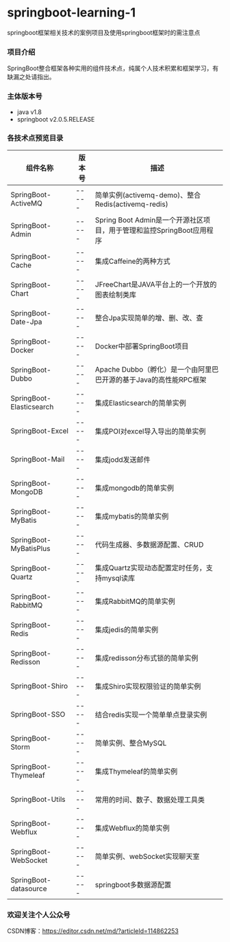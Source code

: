 # springboot-learning-1
springboot框架相关技术的案例项目及使用springboot框架时的需注意点

### 项目介绍
SpringBoot整合框架各种实用的组件技术点，纯属个人技术积累和框架学习，有缺漏之处请指出。  

### 主体版本号
- java v1.8
- springboot v2.0.5.RELEASE

### 各技术点预览目录
| 组件名称 | 版本号 | 描述 |
| ------- | ----- | ---- |
| SpringBoot-ActiveMQ | ----- | 简单实例(activemq-demo)、整合Redis(activemq-redis) |
| SpringBoot-Admin | ----- | Spring Boot Admin是一个开源社区项目，用于管理和监控SpringBoot应用程序 |
| SpringBoot-Cache | ----- | 集成Caffeine的两种方式 |
| SpringBoot-Chart | ----- | JFreeChart是JAVA平台上的一个开放的图表绘制类库 |
| SpringBoot-Date-Jpa | ----- | 整合Jpa实现简单的增、删、改、查 |
| SpringBoot-Docker | ----- | Docker中部署SpringBoot项目 |
| SpringBoot-Dubbo | ----- | Apache Dubbo（孵化）是一个由阿里巴巴开源的基于Java的高性能RPC框架 |
| SpringBoot-Elasticsearch | ----- | 集成Elasticsearch的简单实例 |
| SpringBoot-Excel | ----- | 集成POI对excel导入导出的简单实例 |
| SpringBoot-Mail | ----- | 集成jodd发送邮件 |
| SpringBoot-MongoDB | ----- | 集成mongodb的简单实例 |
| SpringBoot-MyBatis | ----- | 集成mybatis的简单实例 |
| SpringBoot-MyBatisPlus | ----- | 代码生成器、多数据源配置、CRUD |
| SpringBoot-Quartz | ----- | 集成Quartz实现动态配置定时任务，支持mysql读库 |
| SpringBoot-RabbitMQ | ----- | 集成RabbitMQ的简单实例 |
| SpringBoot-Redis | ----- | 集成jedis的简单实例 |
| SpringBoot-Redisson | ----- | 集成redisson分布式锁的简单实例 |
| SpringBoot-Shiro | ----- | 集成Shiro实现权限验证的简单实例 |
| SpringBoot-SSO | ----- | 结合redis实现一个简单单点登录实例 |
| SpringBoot-Storm | ----- | 简单实例、整合MySQL |
| SpringBoot-Thymeleaf | ----- | 集成Thymeleaf的简单实例 |
| SpringBoot-Utils | ----- | 常用的时间、数子、数据处理工具类 |
| SpringBoot-Webflux | ----- | 集成Webflux的简单实例 |
| SpringBoot-WebSocket | ----- | 简单实例、webSocket实现聊天室 |
| SpringBoot-datasource | ----- | springboot多数据源配置 |  


### 欢迎关注个人公众号  
CSDN博客：https://editor.csdn.net/md/?articleId=114862253
